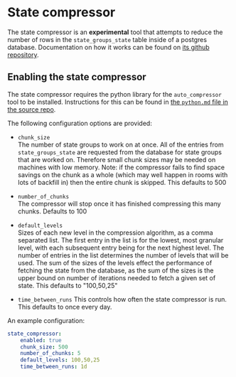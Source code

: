 # State compressor

The state compressor is an **experimental** tool that attempts to reduce the number of rows 
in the `state_groups_state` table inside of a postgres database. Documentation on how it works
can be found on [its github repository](https://github.com/matrix-org/rust-synapse-compress-state).

## Enabling the state compressor

The state compressor requires the python library for the `auto_compressor` tool to be 
installed. Instructions for this can be found in [the `python.md` file in the source
repo](https://github.com/matrix-org/rust-synapse-compress-state/blob/main/docs/python.md).

The following configuration options are provided:

- `chunk_size`  
The number of state groups to work on at once. All of the entries from 
`state_groups_state` are requested from the database for state groups that are 
worked on. Therefore small chunk sizes may be needed on machines with low memory. 
Note: if the compressor fails to find space savings on the chunk as a whole 
(which may well happen in rooms with lots of backfill in) then the entire chunk 
is skipped. This defaults to 500 
  
- `number_of_chunks`  
The compressor will stop once it has finished compressing this many chunks. Defaults to 100

- `default_levels`  
Sizes of each new level in the compression algorithm, as a comma separated list.
The first entry in the list is for the lowest, most granular level, with each 
subsequent entry being for the next highest level. The number of entries in the
list determines the number of levels that will be used. The sum of the sizes of
the levels effect the performance of fetching the state from the database, as the
sum of the sizes is the upper bound on number of iterations needed to fetch a
given set of state. This defaults to "100,50,25"

- `time_between_runs`
This controls how often the state compressor is run. This defaults to once every
day.

An example configuration:
```yaml
state_compressor:
    enabled: true
    chunk_size: 500
    number_of_chunks: 5
    default_levels: 100,50,25
    time_between_runs: 1d
```